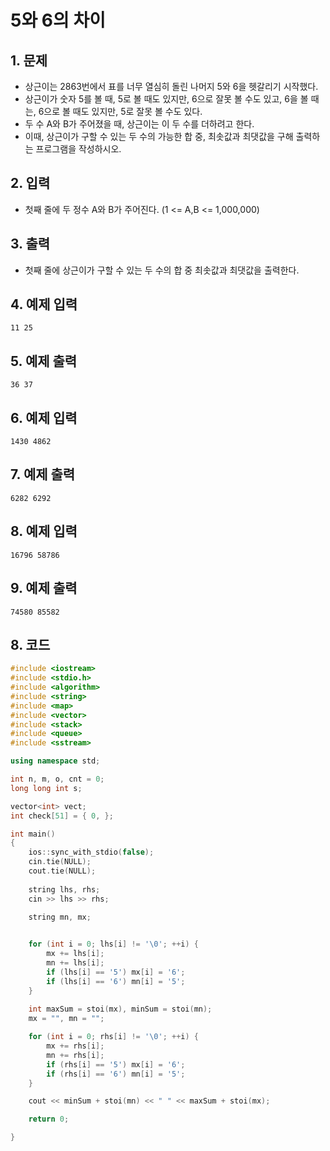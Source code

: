 # 5와 6의 차이

## 1. 문제

- 상근이는 2863번에서 표를 너무 열심히 돌린 나머지 5와 6을 헷갈리기 시작했다.
- 상근이가 숫자 5를 볼 때, 5로 볼 때도 있지만, 6으로 잘못 볼 수도 있고, 6을 볼 때는, 6으로 볼 때도 있지만, 5로 잘못 볼 수도 있다.
- 두 수 A와 B가 주어졌을 때, 상근이는 이 두 수를 더하려고 한다.
- 이때, 상근이가 구할 수 있는 두 수의 가능한 합 중, 최솟값과 최댓값을 구해 출력하는 프로그램을 작성하시오.

## 2. 입력
- 첫째 줄에 두 정수 A와 B가 주어진다. (1 <= A,B <= 1,000,000)

## 3. 출력
- 첫째 줄에 상근이가 구할 수 있는 두 수의 합 중 최솟값과 최댓값을 출력한다.

## 4. 예제 입력
```
11 25
```

## 5. 예제 출력
```
36 37
```

## 6. 예제 입력

```
1430 4862
```

## 7. 예제 출력

```
6282 6292
```

## 8. 예제 입력

```
16796 58786
```

## 9. 예제 출력

```
74580 85582
```

## 8. 코드

```c++
#include <iostream>
#include <stdio.h>
#include <algorithm>
#include <string>
#include <map>
#include <vector>
#include <stack>
#include <queue>
#include <sstream>

using namespace std;

int n, m, o, cnt = 0;
long long int s;

vector<int> vect;
int check[51] = { 0, };

int main()
{
    ios::sync_with_stdio(false);
    cin.tie(NULL);
    cout.tie(NULL);
    
    string lhs, rhs;
    cin >> lhs >> rhs;

    string mn, mx;

    
    for (int i = 0; lhs[i] != '\0'; ++i) {
        mx += lhs[i];
        mn += lhs[i];
        if (lhs[i] == '5') mx[i] = '6'; 
        if (lhs[i] == '6') mn[i] = '5';
    }
    
    int maxSum = stoi(mx), minSum = stoi(mn);
    mx = "", mn = "";

    for (int i = 0; rhs[i] != '\0'; ++i) {
        mx += rhs[i];
        mn += rhs[i];
        if (rhs[i] == '5') mx[i] = '6';
        if (rhs[i] == '6') mn[i] = '5';
    }

    cout << minSum + stoi(mn) << " " << maxSum + stoi(mx);

    return 0;

}
```
